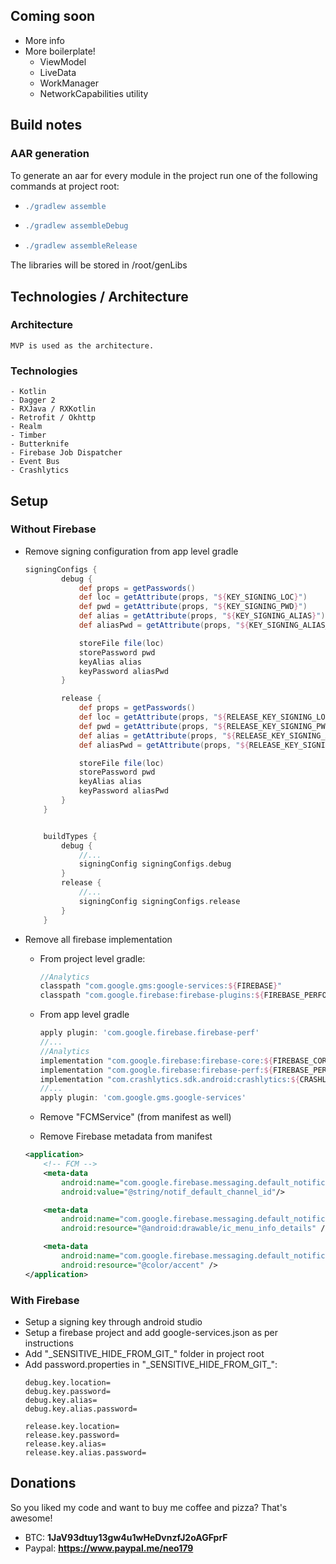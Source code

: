 ## Coming soon ##

- More info
- More boilerplate!
	- ViewModel
	- LiveData
	- WorkManager
	- NetworkCapabilities utility


## Build notes ##

### AAR generation ###

To generate an aar for every module in the project run one of the following commands at project root:
-   ```groovy
    ./gradlew assemble
    ```
-   ```groovy
    ./gradlew assembleDebug
    ```
-   ```groovy
    ./gradlew assembleRelease
    ```

The libraries will be stored in /root/genLibs

## Technologies / Architecture ##

### Architecture ###
	MVP is used as the architecture.
	
### Technologies ###
	- Kotlin
	- Dagger 2
	- RXJava / RXKotlin
	- Retrofit / Okhttp
	- Realm
	- Timber
	- Butterknife
	- Firebase Job Dispatcher
	- Event Bus
	- Crashlytics
	
	
	
	
## Setup ##

### Without Firebase ###

- Remove signing configuration from app level gradle
	```groovy
	signingConfigs {
			debug {
				def props = getPasswords()
				def loc = getAttribute(props, "${KEY_SIGNING_LOC}")
				def pwd = getAttribute(props, "${KEY_SIGNING_PWD}")
				def alias = getAttribute(props, "${KEY_SIGNING_ALIAS}")
				def aliasPwd = getAttribute(props, "${KEY_SIGNING_ALIAS_PWD}")
	
				storeFile file(loc)
				storePassword pwd
				keyAlias alias
				keyPassword aliasPwd
			}
	
			release {
				def props = getPasswords()
				def loc = getAttribute(props, "${RELEASE_KEY_SIGNING_LOC}")
				def pwd = getAttribute(props, "${RELEASE_KEY_SIGNING_PWD}")
				def alias = getAttribute(props, "${RELEASE_KEY_SIGNING_ALIAS}")
				def aliasPwd = getAttribute(props, "${RELEASE_KEY_SIGNING_ALIAS_PWD}")
	
				storeFile file(loc)
				storePassword pwd
				keyAlias alias
				keyPassword aliasPwd
			}
		}
	
	
		buildTypes {
			debug {
				//...
				signingConfig signingConfigs.debug
			}
			release {
				//...
				signingConfig signingConfigs.release
			}
		}
	```



- Remove all firebase implementation
	- From project level gradle:
	
		```groovy
		//Analytics
		classpath "com.google.gms:google-services:${FIREBASE}"
		classpath "com.google.firebase:firebase-plugins:${FIREBASE_PERFORMANCE}"
		```
	- From app level gradle
	
		```groovy
		apply plugin: 'com.google.firebase.firebase-perf'
		//...
		//Analytics
        implementation "com.google.firebase:firebase-core:${FIREBASE_CORE}"
        implementation "com.google.firebase:firebase-perf:${FIREBASE_PERF}"
        implementation "com.crashlytics.sdk.android:crashlytics:${CRASHLYTICS}"
	    //...
	    apply plugin: 'com.google.gms.google-services'
		```
	- Remove "FCMService" (from manifest as well)
	- Remove Firebase metadata from manifest
	```xml
	<application>
		<!-- FCM -->
	    <meta-data
	        android:name="com.google.firebase.messaging.default_notification_channel_id"
	        android:value="@string/notif_default_channel_id"/>
	
	    <meta-data
	        android:name="com.google.firebase.messaging.default_notification_icon"
	        android:resource="@android:drawable/ic_menu_info_details" />
	
	    <meta-data
	        android:name="com.google.firebase.messaging.default_notification_color"
	        android:resource="@color/accent" />
    </application>
	```
	
### With Firebase ###

- Setup a signing key through android studio
- Setup a firebase project and add google-services.json as per instructions
- Add "\_SENSITIVE_HIDE_FROM_GIT_" folder in project root
- Add password.properties in "\_SENSITIVE_HIDE_FROM_GIT_":
	```properties
	debug.key.location=
	debug.key.password=
	debug.key.alias=
	debug.key.alias.password=
	
	release.key.location=
	release.key.password=
	release.key.alias=
	release.key.alias.password=
	```

## Donations ##

So you liked my code and want to buy me coffee and pizza? That's awesome!

- BTC: **1JaV93dtuy13gw4u1wHeDvnzfJ2oAGFprF**
- Paypal: **https://www.paypal.me/neo179**